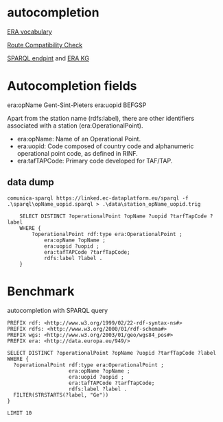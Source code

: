 # autocompletion



[ERA vocabulary](https://data-interop.era.europa.eu/era-vocabulary/)

[Route Compatibility Check](https://data-interop.era.europa.eu/)

[SPARQL endpint](https://data-interop.era.europa.eu/endpoint) and [ERA KG](https://linked.ec-dataplatform.eu/sparql)

# Autocompletion fields

era:opName Gent-Sint-Pieters
era:uopid BEFGSP

Apart from the station name (rdfs:label), there are other identifiers associated with a station (era:OperationalPoint).

- era:opName: Name of an Operational Point.
- era:uopid: Code composed of country code and alphanumeric operational point code, as defined in RINF.
- era:tafTAPCode: Primary code developed for TAF/TAP.


## data dump

```shell
comunica-sparql https://linked.ec-dataplatform.eu/sparql -f .\sparql\opName_uopid.sparql > .\data\station_opName_uopid.trig
```





```sparql
	SELECT DISTINCT ?operationalPoint ?opName ?uopid ?tarfTapCode ?label 
	WHERE {
		?operationalPoint rdf:type era:OperationalPoint ;
			era:opName ?opName ; 
			era:uopid ?uopid ;
			era:tafTAPCode ?tarfTapCode;
			rdfs:label ?label .
	}
```

# Benchmark

autocompletion with SPARQL query

```sparql
PREFIX rdf: <http://www.w3.org/1999/02/22-rdf-syntax-ns#>
PREFIX rdfs: <http://www.w3.org/2000/01/rdf-schema#>
PREFIX wgs: <http://www.w3.org/2003/01/geo/wgs84_pos#>
PREFIX era: <http://data.europa.eu/949/>

SELECT DISTINCT ?operationalPoint ?opName ?uopid ?tarfTapCode ?label 
WHERE {
  ?operationalPoint rdf:type era:OperationalPoint ;
                    era:opName ?opName ; 
                    era:uopid ?uopid ;
                    era:tafTAPCode ?tarfTapCode;
                    rdfs:label ?label .
  FILTER(STRSTARTS(?label, "Ge"))
}

LIMIT 10
```
